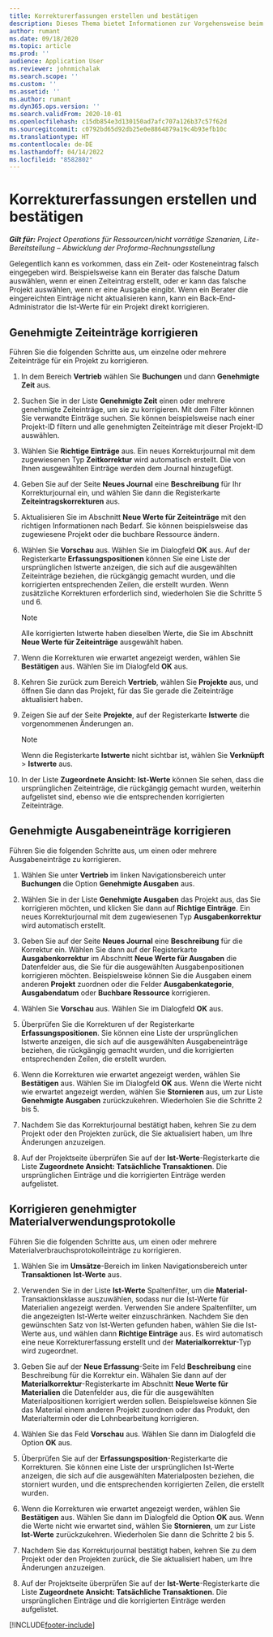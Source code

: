 ```yaml
---
title: Korrekturerfassungen erstellen und bestätigen
description: Dieses Thema bietet Informationen zur Vorgehensweise beim Erstellen und Bestätigen von Korrekturerfassungen.
author: rumant
ms.date: 09/18/2020
ms.topic: article
ms.prod: ''
audience: Application User
ms.reviewer: johnmichalak
ms.search.scope: ''
ms.custom: ''
ms.assetid: ''
ms.author: rumant
ms.dyn365.ops.version: ''
ms.search.validFrom: 2020-10-01
ms.openlocfilehash: c15db854e3d130150ad7afc707a126b37c57f62d
ms.sourcegitcommit: c0792bd65d92db25e0e8864879a19c4b93efb10c
ms.translationtype: HT
ms.contentlocale: de-DE
ms.lasthandoff: 04/14/2022
ms.locfileid: "8582802"
---
```

# <a name="create-and-confirm-correction-journals"></a>Korrekturerfassungen erstellen und bestätigen

_**Gilt für:** Project Operations für Ressourcen/nicht vorrätige Szenarien, Lite-Bereitstellung – Abwicklung der Proforma-Rechnungsstellung_

Gelegentlich kann es vorkommen, dass ein Zeit- oder Kosteneintrag falsch eingegeben wird. Beispielsweise kann ein Berater das falsche Datum auswählen, wenn er einen Zeiteintrag erstellt, oder er kann das falsche Projekt auswählen, wenn er eine Ausgabe eingibt. Wenn ein Berater die eingereichten Einträge nicht aktualisieren kann, kann ein Back-End-Administrator die Ist-Werte für ein Projekt direkt korrigieren.

## <a name="correct-approved-time-entries"></a>Genehmigte Zeiteinträge korrigieren     

Führen Sie die folgenden Schritte aus, um einzelne oder mehrere Zeiteinträge für ein Projekt zu korrigieren.

1. In dem Bereich **Vertrieb** wählen Sie **Buchungen** und dann **Genehmigte Zeit** aus. 

2. Suchen Sie in der Liste **Genehmigte Zeit** einen oder mehrere genehmigte Zeiteinträge, um sie zu korrigieren. Mit dem Filter können Sie verwandte Einträge suchen. Sie können beispielsweise nach einer Projekt-ID filtern und alle genehmigten Zeiteinträge mit dieser Projekt-ID auswählen.

3. Wählen Sie **Richtige Einträge** aus. Ein neues Korrekturjournal mit dem zugewiesenen Typ **Zeitkorrektur** wird automatisch erstellt. Die von Ihnen ausgewählten Einträge werden dem Journal hinzugefügt. 

4. Geben Sie auf der Seite **Neues Journal** eine **Beschreibung** für Ihr Korrekturjournal ein, und wählen Sie dann die Registerkarte **Zeiteintragskorrekturen** aus.  

5. Aktualisieren Sie im Abschnitt **Neue Werte für Zeiteinträge** mit den richtigen Informationen nach Bedarf. Sie können beispielsweise das zugewiesene Projekt oder die buchbare Ressource ändern.

6. Wählen Sie **Vorschau** aus. Wählen Sie im Dialogfeld **OK** aus. Auf der Registerkarte **Erfassungspositionen** können Sie eine Liste der ursprünglichen Istwerte anzeigen, die sich auf die ausgewählten Zeiteinträge beziehen, die rückgängig gemacht wurden, und die korrigierten entsprechenden Zeilen, die erstellt wurden. Wenn zusätzliche Korrekturen erforderlich sind, wiederholen Sie die Schritte 5 und 6. 

    > [!NOTE]
    > Alle korrigierten Istwerte haben dieselben Werte, die Sie im Abschnitt **Neue Werte für Zeiteinträge** ausgewählt haben.

7. Wenn die Korrekturen wie erwartet angezeigt werden, wählen Sie **Bestätigen** aus. Wählen Sie im Dialogfeld **OK** aus.

8. Kehren Sie zurück zum Bereich **Vertrieb**, wählen Sie **Projekte** aus, und öffnen Sie dann das Projekt, für das Sie gerade die Zeiteinträge aktualisiert haben. 

9. Zeigen Sie auf der Seite **Projekte**, auf der Registerkarte **Istwerte** die vorgenommenen Änderungen an. 

    > [!NOTE]
    > Wenn die Registerkarte **Istwerte** nicht sichtbar ist, wählen Sie **Verknüpft** > **Istwerte** aus.  

10. In der Liste **Zugeordnete Ansicht: Ist-Werte** können Sie sehen, dass die ursprünglichen Zeiteinträge, die rückgängig gemacht wurden, weiterhin aufgelistet sind, ebenso wie die entsprechenden korrigierten Zeiteinträge. 

 
## <a name="correct-approved-expense-entries"></a>Genehmigte Ausgabeneinträge korrigieren

Führen Sie die folgenden Schritte aus, um einen oder mehrere Ausgabeneinträge zu korrigieren. 

1. Wählen Sie unter **Vertrieb** im linken Navigationsbereich unter **Buchungen** die Option **Genehmigte Ausgaben** aus.

2. Wählen Sie in der Liste **Genehmigte Ausgaben** das Projekt aus, das Sie korrigieren möchten, und klicken Sie dann auf **Richtige Einträge**. Ein neues Korrekturjournal mit dem zugewiesenen Typ **Ausgabenkorrektur** wird automatisch erstellt. 

3. Geben Sie auf der Seite **Neues Journal** eine **Beschreibung** für die Korrektur ein. Wählen Sie dann auf der Registerkarte **Ausgabenkorrektur** im Abschnitt **Neue Werte für Ausgaben** die Datenfelder aus, die Sie für die ausgewählten Ausgabenpositionen korrigieren möchten. Beispielsweise können Sie die Ausgaben einem anderen **Projekt** zuordnen oder die Felder **Ausgabenkategorie**, **Ausgabendatum** oder **Buchbare Ressource** korrigieren.

4. Wählen Sie **Vorschau** aus. Wählen Sie im Dialogfeld **OK** aus. 

5. Überprüfen Sie die Korrekturen uf der Registerkarte **Erfassungspositionen**. Sie können eine Liste der ursprünglichen Istwerte anzeigen, die sich auf die ausgewählten Ausgabeneinträge beziehen, die rückgängig gemacht wurden, und die korrigierten entsprechenden Zeilen, die erstellt wurden.

6. Wenn die Korrekturen wie erwartet angezeigt werden, wählen Sie **Bestätigen** aus. Wählen Sie im Dialogfeld **OK** aus. Wenn die Werte nicht wie erwartet angezeigt werden, wählen Sie **Stornieren** aus, um zur Liste **Genehmigte Ausgaben** zurückzukehren. Wiederholen Sie die Schritte 2 bis 5. 

7. Nachdem Sie das Korrekturjournal bestätigt haben, kehren Sie zu dem Projekt oder den Projekten zurück, die Sie aktualisiert haben, um Ihre Änderungen anzuzeigen.

8. Auf der Projektseite überprüfen Sie auf der **Ist-Werte**-Registerkarte die Liste **Zugeordnete Ansicht: Tatsächliche Transaktionen**. Die ursprünglichen Einträge und die korrigierten Einträge werden aufgelistet.


## <a name="correct-approved-material-usage-logs"></a>Korrigieren genehmigter Materialverwendungsprotokolle

Führen Sie die folgenden Schritte aus, um einen oder mehrere Materialverbrauchsprotokolleinträge zu korrigieren.

1. Wählen Sie im **Umsätze**-Bereich im linken Navigationsbereich unter **Transaktionen** **Ist-Werte** aus.

2. Verwenden Sie in der Liste **Ist-Werte** Spaltenfilter, um die **Material**-Transaktionsklasse auszuwählen, sodass nur die Ist-Werte für Materialien angezeigt werden. Verwenden Sie andere Spaltenfilter, um die angezeigten Ist-Werte weiter einzuschränken. Nachdem Sie den gewünschten Satz von Ist-Werten gefunden haben, wählen Sie die Ist-Werte aus, und wählen dann **Richtige Einträge** aus. Es wird automatisch eine neue Korrekturerfassung erstellt und der **Materialkorrektur**-Typ wird zugeordnet.

3. Geben Sie auf der **Neue Erfassung**-Seite im Feld **Beschreibung** eine Beschreibung für die Korrektur ein. Wähalen Sie dann auf der **Materialkorrektur**-Registerkarte im Abschnitt **Neue Werte für Materialien** die Datenfelder aus, die für die ausgewählten Materialpositionen korrigiert werden sollen. Beispielsweise können Sie das Material einem anderen Projekt zuordnen oder das Produkt, den Materialtermin oder die Lohnbearbeitung korrigieren.

4. Wählen Sie das Feld **Vorschau** aus. Wählen Sie dann im Dialogfeld die Option **OK** aus.

5. Überprüfen Sie auf der **Erfassungsposition**-Registerkarte die Korrekturen. Sie können eine Liste der ursprünglichen Ist-Werte anzeigen, die sich auf die ausgewählten Materialposten beziehen, die storniert wurden, und die entsprechenden korrigierten Zeilen, die erstellt wurden.

6. Wenn die Korrekturen wie erwartet angezeigt werden, wählen Sie **Bestätigen** aus. Wählen Sie dann im Dialogfeld die Option **OK** aus. Wenn die Werte nicht wie erwartet sind, wählen Sie **Stornieren**, um zur Liste **Ist-Werte** zurückzukehren. Wiederholen Sie dann die Schritte 2 bis 5.

7. Nachdem Sie das Korrekturjournal bestätigt haben, kehren Sie zu dem Projekt oder den Projekten zurück, die Sie aktualisiert haben, um Ihre Änderungen anzuzeigen.

8. Auf der Projektseite überprüfen Sie auf der **Ist-Werte**-Registerkarte die Liste **Zugeordnete Ansicht: Tatsächliche Transaktionen**. Die ursprünglichen Einträge und die korrigierten Einträge werden aufgelistet.


[!INCLUDE[footer-include](../includes/footer-banner.md)]
